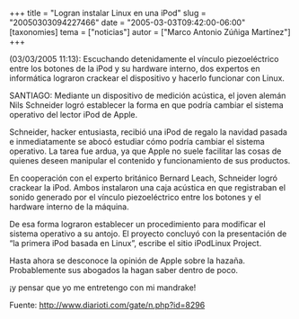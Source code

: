 +++
title = "Logran instalar Linux en una iPod"
slug = "20050303094227466"
date = "2005-03-03T09:42:00-06:00"
[taxonomies]
tema = ["noticias"]
autor = ["Marco Antonio Zúñiga Martínez"]
+++

(03/03/2005 11:13): Escuchando detenidamente el vínculo piezoeléctrico
entre los botones de la iPod y su hardware interno, dos expertos en
informática lograron crackear el dispositivo y hacerlo funcionar con
Linux.

SANTIAGO: Mediante un dispositivo de medición acústica, el joven alemán
Nils Schneider logró establecer la forma en que podría cambiar el
sistema operativo del lector iPod de Apple.

<!-- more -->
Schneider, hacker entusiasta, recibió una iPod de regalo la navidad
pasada e inmediatamente se abocó estudiar cómo podría cambiar el sistema
operativo. La tarea fue ardua, ya que Apple no suele facilitar las cosas
de quienes deseen manipular el contenido y funcionamiento de sus
productos.

En cooperación con el experto británico Bernard Leach, Schneider logró
crackear la iPod. Ambos instalaron una caja acústica en que registraban
el sonido generado por el vínculo piezoeléctrico entre los botones y el
hardware interno de la máquina.

De esa forma lograron establecer un procedimiento para modificar el
sistema operativo a su antojo. El proyecto concluyó con la presentación
de “la primera iPod basada en Linux”, escribe el sitio iPodLinux
Project.

Hasta ahora se desconoce la opinión de Apple sobre la hazaña.
Probablemente sus abogados la hagan saber dentro de poco.

¡y pensar que yo me entretengo con mi mandrake!

Fuente: http://www.diarioti.com/gate/n.php?id=8296
